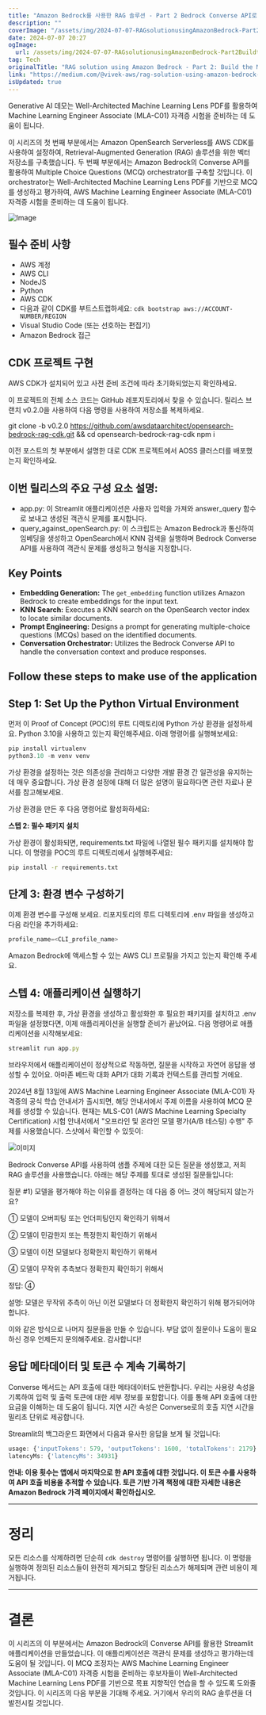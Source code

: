 ```yaml
---
title: "Amazon Bedrock를 사용한 RAG 솔루션 - Part 2 Bedrock Converse API로 MCQ 오케스트레이터 구축하는 방법"
description: ""
coverImage: "/assets/img/2024-07-07-RAGsolutionusingAmazonBedrock-Part2BuildtheMCQorchestratorusingBedrockConverseAPI_0.png"
date: 2024-07-07 20:27
ogImage:
  url: /assets/img/2024-07-07-RAGsolutionusingAmazonBedrock-Part2BuildtheMCQorchestratorusingBedrockConverseAPI_0.png
tag: Tech
originalTitle: "RAG solution using Amazon Bedrock - Part 2: Build the MCQ orchestrator using Bedrock Converse API"
link: "https://medium.com/@vivek-aws/rag-solution-using-amazon-bedrock-part-2-build-the-mcq-orchestrator-using-bedrock-converse-api-61c2b2ce3f20"
isUpdated: true
---
```


Generative AI 데모는 Well-Architected Machine Learning Lens PDF를 활용하여 Machine Learning Engineer Associate (MLA-C01) 자격증 시험을 준비하는 데 도움이 됩니다.

이 시리즈의 첫 번째 부분에서는 Amazon OpenSearch Serverless를 AWS CDK를 사용하여 설정하여, Retrieval-Augmented Generation (RAG) 솔루션을 위한 벡터 저장소를 구축했습니다. 두 번째 부분에서는 Amazon Bedrock의 Converse API를 활용하여 Multiple Choice Questions (MCQ) orchestrator를 구축할 것입니다. 이 orchestrator는 Well-Architected Machine Learning Lens PDF를 기반으로 MCQ를 생성하고 평가하여, AWS Machine Learning Engineer Associate (MLA-C01) 자격증 시험을 준비하는 데 도움이 됩니다.

![Image](/assets/img/2024-07-07-RAGsolutionusingAmazonBedrock-Part2BuildtheMCQorchestratorusingBedrockConverseAPI_0.png)

## 필수 준비 사항

<!-- cozy-coder - 수평 -->

<ins class="adsbygoogle"
     style="display:block"
     data-ad-client="ca-pub-4877378276818686"
     data-ad-slot="1107185301"
     data-ad-format="auto"
     data-full-width-responsive="true"></ins>

<script>
     (adsbygoogle = window.adsbygoogle || []).push({});
</script>

- AWS 계정
- AWS CLI
- NodeJS
- Python
- AWS CDK
- 다음과 같이 CDK를 부트스트랩하세요: `cdk bootstrap aws://ACCOUNT-NUMBER/REGION`
- Visual Studio Code (또는 선호하는 편집기)
- Amazon Bedrock 접근

## CDK 프로젝트 구현

AWS CDK가 설치되어 있고 사전 준비 조건에 따라 초기화되었는지 확인하세요.

이 프로젝트의 전체 소스 코드는 GitHub 레포지토리에서 찾을 수 있습니다. 릴리스 브랜치 v0.2.0을 사용하여 다음 명령을 사용하여 저장소를 복제하세요.

<!-- cozy-coder - 수평 -->

<ins class="adsbygoogle"
     style="display:block"
     data-ad-client="ca-pub-4877378276818686"
     data-ad-slot="1107185301"
     data-ad-format="auto"
     data-full-width-responsive="true"></ins>

<script>
     (adsbygoogle = window.adsbygoogle || []).push({});
</script>

git clone -b v0.2.0 https://github.com/awsdataarchitect/opensearch-bedrock-rag-cdk.git && cd opensearch-bedrock-rag-cdk
npm i

이전 포스트의 첫 부분에서 설명한 대로 CDK 프로젝트에서 AOSS 클러스터를 배포했는지 확인하세요.

## 이번 릴리스의 주요 구성 요소 설명:

- app.py: 이 Streamlit 애플리케이션은 사용자 입력을 가져와 answer_query 함수로 보내고 생성된 객관식 문제를 표시합니다.
- query_against_openSearch.py: 이 스크립트는 Amazon Bedrock과 통신하여 임베딩을 생성하고 OpenSearch에서 KNN 검색을 실행하며 Bedrock Converse API를 사용하여 객관식 문제를 생성하고 형식을 지정합니다.

<!-- cozy-coder - 수평 -->

<ins class="adsbygoogle"
     style="display:block"
     data-ad-client="ca-pub-4877378276818686"
     data-ad-slot="1107185301"
     data-ad-format="auto"
     data-full-width-responsive="true"></ins>

<script>
     (adsbygoogle = window.adsbygoogle || []).push({});
</script>

## Key Points

- **Embedding Generation:** The `get_embedding` function utilizes Amazon Bedrock to create embeddings for the input text.
- **KNN Search:** Executes a KNN search on the OpenSearch vector index to locate similar documents.
- **Prompt Engineering:** Designs a prompt for generating multiple-choice questions (MCQs) based on the identified documents.
- **Conversation Orchestrator:** Utilizes the Bedrock Converse API to handle the conversation context and produce responses.

## Follow these steps to make use of the application

## Step 1: Set Up the Python Virtual Environment

<!-- cozy-coder - 수평 -->

<ins class="adsbygoogle"
     style="display:block"
     data-ad-client="ca-pub-4877378276818686"
     data-ad-slot="1107185301"
     data-ad-format="auto"
     data-full-width-responsive="true"></ins>

<script>
     (adsbygoogle = window.adsbygoogle || []).push({});
</script>

먼저 이 Proof of Concept (POC)의 루트 디렉토리에 Python 가상 환경을 설정하세요. Python 3.10을 사용하고 있는지 확인해주세요. 아래 명령어를 실행해보세요:

```js
pip install virtualenv
python3.10 -m venv venv
```

가상 환경을 설정하는 것은 의존성을 관리하고 다양한 개발 환경 간 일관성을 유지하는 데 매우 중요합니다. 가상 환경 설정에 대해 더 많은 설명이 필요하다면 관련 자료나 문서를 참고해보세요.

가상 환경을 만든 후 다음 명령어로 활성화하세요:

<!-- cozy-coder - 수평 -->

<ins class="adsbygoogle"
     style="display:block"
     data-ad-client="ca-pub-4877378276818686"
     data-ad-slot="1107185301"
     data-ad-format="auto"
     data-full-width-responsive="true"></ins>

<script>
     (adsbygoogle = window.adsbygoogle || []).push({});
</script>

**스텝 2: 필수 패키지 설치**

가상 환경이 활성화되면, requirements.txt 파일에 나열된 필수 패키지를 설치해야 합니다. 이 명령을 POC의 루트 디렉토리에서 실행해주세요:

```bash
pip install -r requirements.txt
```

<!-- cozy-coder - 수평 -->

<ins class="adsbygoogle"
     style="display:block"
     data-ad-client="ca-pub-4877378276818686"
     data-ad-slot="1107185301"
     data-ad-format="auto"
     data-full-width-responsive="true"></ins>

<script>
     (adsbygoogle = window.adsbygoogle || []).push({});
</script>

## 단계 3: 환경 변수 구성하기

이제 환경 변수를 구성해 보세요. 리포지토리의 루트 디렉토리에 .env 파일을 생성하고 다음 라인을 추가하세요:

```js
profile_name=<CLI_profile_name>
```

Amazon Bedrock에 액세스할 수 있는 AWS CLI 프로필을 가지고 있는지 확인해 주세요.

<!-- cozy-coder - 수평 -->

<ins class="adsbygoogle"
     style="display:block"
     data-ad-client="ca-pub-4877378276818686"
     data-ad-slot="1107185301"
     data-ad-format="auto"
     data-full-width-responsive="true"></ins>

<script>
     (adsbygoogle = window.adsbygoogle || []).push({});
</script>

## 스텝 4: 애플리케이션 실행하기

저장소를 복제한 후, 가상 환경을 생성하고 활성화한 후 필요한 패키지를 설치하고 .env 파일을 설정했다면, 이제 애플리케이션을 실행할 준비가 끝났어요. 다음 명령어로 애플리케이션을 시작해보세요:

```js
streamlit run app.py
```

브라우저에서 애플리케이션이 정상적으로 작동하면, 질문을 시작하고 자연어 응답을 생성할 수 있어요. 아마존 베드락 대화 API가 대화 기록과 컨텍스트를 관리할 거에요.

<!-- cozy-coder - 수평 -->

<ins class="adsbygoogle"
     style="display:block"
     data-ad-client="ca-pub-4877378276818686"
     data-ad-slot="1107185301"
     data-ad-format="auto"
     data-full-width-responsive="true"></ins>

<script>
     (adsbygoogle = window.adsbygoogle || []).push({});
</script>

2024년 8월 13일에 AWS Machine Learning Engineer Associate (MLA-C01) 자격증의 공식 학습 안내서가 출시되면, 해당 안내서에서 주제 이름을 사용하여 MCQ 문제를 생성할 수 있습니다. 현재는 MLS-C01 (AWS Machine Learning Specialty Certification) 시험 안내서에서 "오프라인 및 온라인 모델 평가(A/B 테스팅) 수행" 주제를 사용했습니다. 스샷에서 확인할 수 있듯이:

![이미지](/assets/img/2024-07-07-RAGsolutionusingAmazonBedrock-Part2BuildtheMCQorchestratorusingBedrockConverseAPI_1.png)

Bedrock Converse API를 사용하여 샘플 주제에 대한 모든 질문을 생성했고, 저희 RAG 솔루션을 사용했습니다. 아래는 해당 주제를 토대로 생성된 질문들입니다:

질문 #1) 모델을 평가해야 하는 이유를 결정하는 데 다음 중 어느 것이 해당되지 않는가요?

① 모델이 오버피팅 또는 언더피팅인지 확인하기 위해서

② 모델이 민감한지 또는 특정한지 확인하기 위해서

③ 모델이 이전 모델보다 정확한지 확인하기 위해서

④ 모델이 무작위 추측보다 정확한지 확인하기 위해서

정답: ④

설명: 모델은 무작위 추측이 아닌 이전 모델보다 더 정확한지 확인하기 위해 평가되어야 합니다.

이와 같은 방식으로 나머지 질문들을 만들 수 있습니다. 부담 없이 질문이나 도움이 필요하신 경우 언제든지 문의해주세요. 감사합니다!

<!-- cozy-coder - 수평 -->

<ins class="adsbygoogle"
     style="display:block"
     data-ad-client="ca-pub-4877378276818686"
     data-ad-slot="1107185301"
     data-ad-format="auto"
     data-full-width-responsive="true"></ins>

<script>
     (adsbygoogle = window.adsbygoogle || []).push({});
</script>

## 응답 메타데이터 및 토큰 수 계속 기록하기

Converse 메서드는 API 호출에 대한 메타데이터도 반환합니다. 우리는 사용량 속성을 기록하여 입력 및 출력 토큰에 대한 세부 정보를 포함합니다. 이를 통해 API 호출에 대한 요금을 이해하는 데 도움이 됩니다. 지연 시간 속성은 Converse로의 호출 지연 시간을 밀리초 단위로 제공합니다.

Streamlit의 백그라운드 화면에서 다음과 유사한 응답을 보게 될 것입니다:

```js
usage: {'inputTokens': 579, 'outputTokens': 1600, 'totalTokens': 2179}
latencyMs: {'latencyMs': 34931}
```

<!-- cozy-coder - 수평 -->

<ins class="adsbygoogle"
     style="display:block"
     data-ad-client="ca-pub-4877378276818686"
     data-ad-slot="1107185301"
     data-ad-format="auto"
     data-full-width-responsive="true"></ins>

<script>
     (adsbygoogle = window.adsbygoogle || []).push({});
</script>

**안내: 이용 횟수는 앱에서 마지막으로 한 API 호출에 대한 것입니다. 이 토큰 수를 사용하여 API 호출 비용을 추적할 수 있습니다. 토큰 기반 가격 책정에 대한 자세한 내용은 Amazon Bedrock 가격 페이지에서 확인하십시오.**

---

# 정리

모든 리소스를 삭제하려면 단순히 `cdk destroy` 명령어를 실행하면 됩니다. 이 명령을 실행하여 정의된 리소스들이 완전히 제거되고 할당된 리소스가 해제되며 관련 비용이 제거됩니다.

---

# 결론

<!-- cozy-coder - 수평 -->

<ins class="adsbygoogle"
     style="display:block"
     data-ad-client="ca-pub-4877378276818686"
     data-ad-slot="1107185301"
     data-ad-format="auto"
     data-full-width-responsive="true"></ins>

<script>
     (adsbygoogle = window.adsbygoogle || []).push({});
</script>

이 시리즈의 이 부분에서는 Amazon Bedrock의 Converse API를 활용한 Streamlit 애플리케이션을 만들었습니다. 이 애플리케이션은 객관식 문제를 생성하고 평가하는데 도움이 될 것입니다. 이 MCQ 조정자는 AWS Machine Learning Engineer Associate (MLA-C01) 자격증 시험을 준비하는 후보자들이 Well-Architected Machine Learning Lens PDF를 기반으로 목표 지향적인 연습을 할 수 있도록 도와줄 것입니다. 이 시리즈의 다음 부분을 기대해 주세요. 거기에서 우리의 RAG 솔루션을 더 발전시킬 것입니다.
